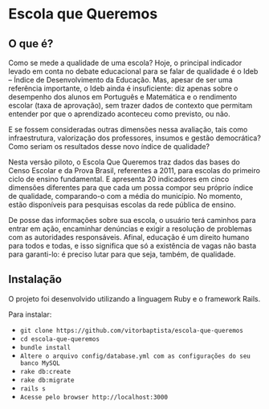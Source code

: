 Escola que Queremos
===================

O que é?
--------

Como se mede a qualidade de uma escola? Hoje, o principal indicador levado em conta no debate educacional para se falar de qualidade é o Ideb – Índice de Desenvolvimento da Educação. Mas, apesar de ser uma referência importante, o Ideb ainda é insuficiente: diz apenas sobre o desempenho dos alunos em Português e Matemática e o rendimento escolar (taxa de aprovação), sem trazer dados de contexto que permitam entender por que o aprendizado aconteceu como previsto, ou não.

E se fossem consideradas outras dimensões nessa avaliação, tais como infraestrutura, valorização dos professores, insumos e gestão democrática? Como seriam os resultados desse novo índice de qualidade?

Nesta versão piloto, o Escola Que Queremos traz dados das bases do Censo Escolar e da Prova Brasil, referentes a 2011, para escolas do primeiro ciclo de ensino fundamental. E apresenta 20 indicadores em cinco dimensões diferentes para que cada um possa compor seu próprio índice de qualidade, comparando-o com a média do município. No momento, estão disponíveis para pesquisas escolas da rede pública de ensino.

De posse das informações sobre sua escola, o usuário terá caminhos para entrar em ação, encaminhar denúncias e exigir a resolução de problemas com as autoridades responsáveis. Afinal, educação é um direito humano para todos e todas, e isso significa que só a existência de vagas não basta para garanti-lo: é preciso lutar para que seja, também, de qualidade.

Instalação
----------

O projeto foi desenvolvido utilizando a linguagem Ruby e o framework Rails.

Para instalar:

* `git clone https://github.com/vitorbaptista/escola-que-queremos`
* `cd escola-que-queremos`
* `bundle install`
* `Altere o arquivo config/database.yml com as configurações do seu banco MySQL`
* `rake db:create`
* `rake db:migrate`
* `rails s`
* `Acesse pelo browser http://localhost:3000`
